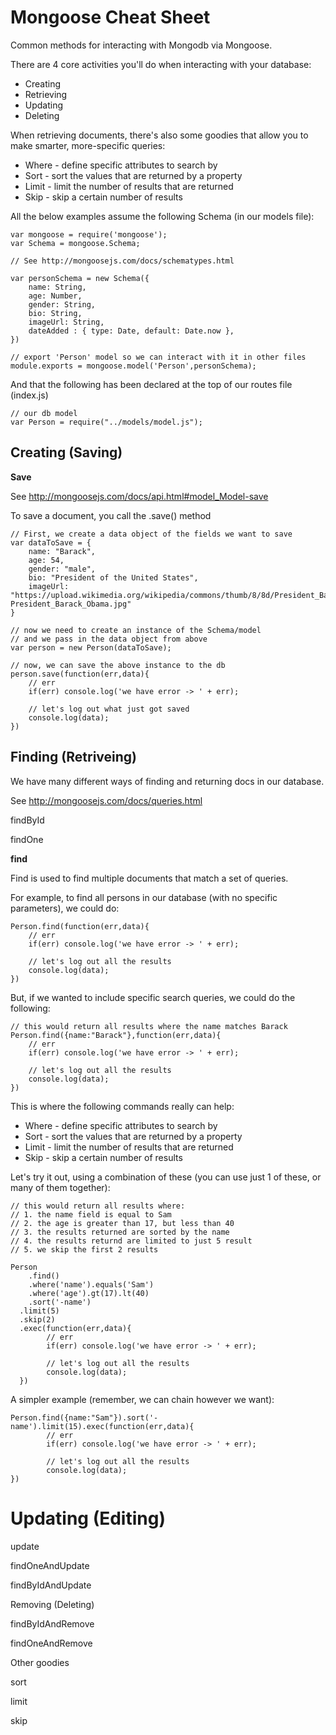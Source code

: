 Mongoose Cheat Sheet
============================================

Common methods for interacting with Mongodb via Mongoose.

There are 4 core activities you'll do when interacting with your database:
* Creating
* Retrieving
* Updating
* Deleting

When retrieving documents, there's also some goodies that allow you to make smarter, more-specific queries:
* Where - define specific attributes to search by
* Sort - sort the values that are returned by a property
* Limit - limit the number of results that are returned
* Skip - skip a certain number of results

All the below examples assume the following Schema (in our models file):

	var mongoose = require('mongoose');
	var Schema = mongoose.Schema;

	// See http://mongoosejs.com/docs/schematypes.html

	var personSchema = new Schema({
		name: String,
		age: Number,
		gender: String,
		bio: String,
		imageUrl: String,
		dateAdded : { type: Date, default: Date.now },
	})

	// export 'Person' model so we can interact with it in other files
	module.exports = mongoose.model('Person',personSchema);
	
And that the following has been declared at the top of our routes file (index.js)

	// our db model
	var Person = require("../models/model.js");	

Creating (Saving)
-----------------

**Save**

See http://mongoosejs.com/docs/api.html#model_Model-save

To save a document, you call the .save() method

	// First, we create a data object of the fields we want to save
	var dataToSave = {
		name: "Barack",
		age: 54,
		gender: "male",
		bio: "President of the United States",
		imageUrl: "https://upload.wikimedia.org/wikipedia/commons/thumb/8/8d/President_Barack_Obama.jpg/440px-President_Barack_Obama.jpg"
	}

	// now we need to create an instance of the Schema/model
	// and we pass in the data object from above	
	var person = new Person(dataToSave);

	// now, we can save the above instance to the db
	person.save(function(err,data){
		// err
		if(err) console.log('we have error -> ' + err);

		// let's log out what just got saved
		console.log(data);
	})

	
Finding (Retriveing)
--------------------

We have many different ways of finding and returning docs in our database.

See http://mongoosejs.com/docs/queries.html

findById

findOne

**find** 

Find is used to find multiple documents that match a set of queries.

For example, to find all persons in our database (with no specific parameters), we could do:

	Person.find(function(err,data){
		// err
		if(err) console.log('we have error -> ' + err);

		// let's log out all the results
		console.log(data);
	})

But, if we wanted to include specific search queries, we could do the following:

	// this would return all results where the name matches Barack
	Person.find({name:"Barack"},function(err,data){
		// err
		if(err) console.log('we have error -> ' + err);

		// let's log out all the results
		console.log(data);
	})

This is where the following commands really can help:

* Where - define specific attributes to search by
* Sort - sort the values that are returned by a property
* Limit - limit the number of results that are returned
* Skip - skip a certain number of results

Let's try it out, using a combination of these (you can use just 1 of these, or many of them together):

	// this would return all results where:
	// 1. the name field is equal to Sam
	// 2. the age is greater than 17, but less than 40
	// 3. the results returned are sorted by the name
	// 4. the results returnd are limited to just 5 result
	// 5. we skip the first 2 results

	Person
		.find()
		.where('name').equals('Sam')
		.where('age').gt(17).lt(40)
		.sort('-name')
	  .limit(5)
	  .skip(2)
	  .exec(function(err,data){
			// err
			if(err) console.log('we have error -> ' + err);

			// let's log out all the results
			console.log(data);
	  })

A simpler example (remember, we can chain however we want):

	Person.find({name:"Sam"}).sort('-name').limit(15).exec(function(err,data){
			// err
			if(err) console.log('we have error -> ' + err);

			// let's log out all the results
			console.log(data);
	})

Updating (Editing)
==================

update

findOneAndUpdate

findByIdAndUpdate

Removing (Deleting)

findByIdAndRemove

findOneAndRemove

Other goodies

sort

limit

skip


